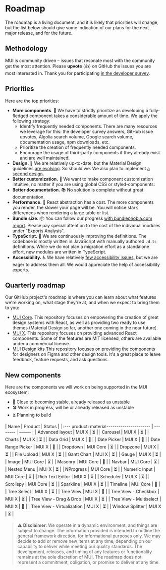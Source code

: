 # Roadmap

<p class="description">The roadmap is a living document, and it is likely that priorities will change, but the list below should give some indication of our plans for the next major release, and for the future.</p>

## Methodology

MUI is community driven – issues that resonate most with the community get the most attention.
Please **upvote** (👍) on GitHub the issues you are most interested in.
Thank you for participating [in the developer survey](/blog/2020-developer-survey-results/).

## Priorities

Here are the top priorities:

- **More components**. 🧰 We have to strictly prioritize as developing a fully-fledged component takes a considerable amount of time.
  We apply the following strategy:
  - Identify frequently needed components. There are many resources we leverage for this: the developer survey answers, GitHub issue upvotes, Algolia search volume, Google search volume, documentation usage, npm downloads, etc.
  - Prioritize the creation of frequently needed components.
  - Encourage the usage of third-party components if they already exist and are well maintained.
- **Design.** 🎀 We are relatively up-to-date, but the Material Design guidelines [are evolving](https://material.io/whats-new/). So should we. We also plan to implement [a second design](https://github.com/mui/material-ui/issues/22485).
- **Better customization.** 💅 We want to make component customization intuitive, no matter if you are using global CSS or styled-components:
- **Better documentation.** 📚 No solution is complete without great documentation.
- **Performance.** 🚀 React abstraction has a cost. The more components you render, the slower your page will be. You will notice stark differences when rendering a large table or list.
- **Bundle size.** 📦 You can follow our progress [with bundlephobia.com report](https://bundlephobia.com/package/@mui/material). Please pay special attention to the cost of the individual modules under "Exports Analysis".
- **TypeScript.** 📏 We are continuously improving the definitions. The codebase is mostly written in JavaScript with manually authored `.d.ts` definitions. While we do not plan a migration effort as a standalone effort, new modules are written in TypeScript.
- **Accessibility.** ♿️ We have relatively [few accessibility issues](https://darekkay.com/blog/accessible-ui-frameworks/), but we are eager to address them all. We would appreciate the help of accessibility experts.

## Quarterly roadmap

Our GitHub project's roadmap is where you can learn about what features we're working on, what stage they're at, and when we expect to bring them to you:

- [MUI Core](https://github.com/mui/material-ui/projects/25).
  This repository focuses on empowering the creation of great design systems with React, as well as providing two ready to use themes (Material Design so far, another one coming in the near future).
- [MUI X](https://github.com/mui/mui-x/projects/1).
  This repository focuses on providing advanced React components.
  Some of the features are MIT licensed, others are available under a commercial license.
- [MUI Design kits](https://github.com/mui/mui-design-kits/projects/1)
  This repository focuses on providing the components for designers on Figma and other design tools.
  It's a great place to leave feedback, feature requests, and ask questions.

## New components

Here are the components we will work on being supported in the MUI ecosystem:

- 🧪 Close to becoming stable, already released as unstable
- 🛠 Work in progress, will be or already released as unstable
- ⏳ Planning to build

| Name | Product | Status |
| :---
product: material---------------------- | -------- | ------ |
| Advanced layout | MUI X | ⏳ |
| Carousel | MUI X | ⏳ |
| Charts | MUI X | ⏳ |
| Data Grid | MUI X | 🧪 |
| Date Picker | MUI X | 🧪 |
| Date Range Picker | MUI X | 🧪 |
| Dropdown | MUI Core | ⏳ |
| Dropzone | MUI X | ⏳ |
| File Upload | MUI X | ⏳ |
| Gantt Chart | MUI X | ⏳ |
| Gauge | MUI X | ⏳ |
| Image | MUI Core | ⏳ |
| Masonry | MUI Core | 🧪 |
| Navbar | MUI Core | ⏳ |
| Nested Menu | MUI X | ⏳ |
| NProgress | MUI Core | ⏳ |
| Numeric Input | MUI Core | ⏳ |
| Rich Text Editor | MUI X | ⏳ |
| Scheduler | MUI X | ⏳ |
| Scrollspy | MUI Core | ⏳ |
| Sparkline | MUI X | ⏳ |
| Timeline | MUI Core | 🧪 |
| Tree Select | MUI X | ⏳ |
| Tree View | MUI X | 🧪 |
| Tree View - Checkbox | MUI X | ⏳ |
| Tree View - Drag & Drop | MUI X | ⏳ |
| Tree View - Multiselect | MUI X | 🧪 |
| Tree View - Virtualization | MUI X | ⏳ |
| Window Splitter | MUI X | ⏳ |

> ⚠️ **Disclaimer**: We operate in a dynamic environment, and things are subject to change. The information provided is intended to outline the general framework direction, for informational purposes only. We may decide to add or remove new items at any time, depending on our capability to deliver while meeting our quality standards. The development, releases, and timing of any features or functionality remains at the sole discretion of MUI. The roadmap does not represent a commitment, obligation, or promise to deliver at any time.
